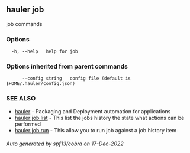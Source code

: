 ## hauler job

job commands

### Options

```
  -h, --help   help for job
```

### Options inherited from parent commands

```
      --config string   config file (default is $HOME/.hauler/config.json)
```

### SEE ALSO

* [hauler](hauler.md)	 - Packaging and Deployment automation for applications
* [hauler job list](hauler_job_list.md)	 - This list the jobs history the state what actions can be performed
* [hauler job run](hauler_job_run.md)	 - This allow you to run job against a job history item

###### Auto generated by spf13/cobra on 17-Dec-2022
